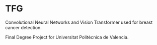 # TFG
Convolutional Neural Networks and Vision Transformer used for breast cancer detection.

Final Degree Project for Universitat Politécnica de Valencia.
